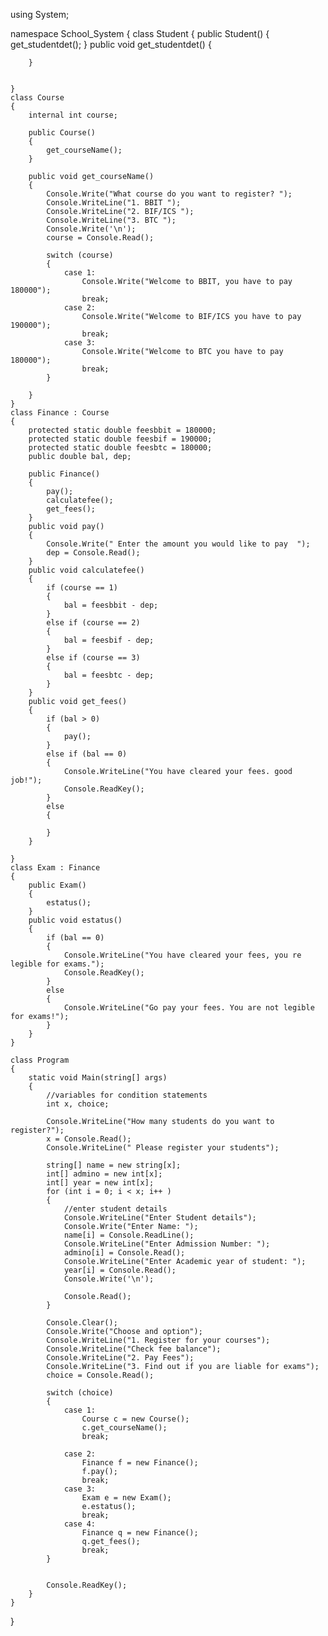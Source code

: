 using System;

namespace School_System
{
    class Student
    {
        public Student()
        {
            get_studentdet();
        }
        public void get_studentdet()
        {
            
        }

        
    }
    class Course
    {
        internal int course;

        public Course()
        {
            get_courseName();
        }

        public void get_courseName()
        {
            Console.Write("What course do you want to register? ");
            Console.WriteLine("1. BBIT ");
            Console.WriteLine("2. BIF/ICS ");
            Console.WriteLine("3. BTC ");
            Console.Write('\n');
            course = Console.Read();

            switch (course)
            {
                case 1:
                    Console.Write("Welcome to BBIT, you have to pay 180000");
                    break;
                case 2:
                    Console.Write("Welcome to BIF/ICS you have to pay 190000");
                    break;
                case 3:
                    Console.Write("Welcome to BTC you have to pay 180000");
                    break;
            }

        }
    }
    class Finance : Course
    {
        protected static double feesbbit = 180000;
        protected static double feesbif = 190000;
        protected static double feesbtc = 180000;
        public double bal, dep;

        public Finance()
        {
            pay();
            calculatefee();
            get_fees();
        }
        public void pay()
        {
            Console.Write(" Enter the amount you would like to pay  ");
            dep = Console.Read();
        }
        public void calculatefee()
        {
            if (course == 1)
            {
                bal = feesbbit - dep;
            }
            else if (course == 2)
            {
                bal = feesbif - dep;
            }
            else if (course == 3)
            {
                bal = feesbtc - dep;
            }
        }
        public void get_fees()
        {
            if (bal > 0)
            {
                pay();
            }
            else if (bal == 0)
            {
                Console.WriteLine("You have cleared your fees. good job!");
                Console.ReadKey();
            }
            else
            {

            }
        }

    }
    class Exam : Finance
    {
        public Exam()
        {
            estatus();
        }
        public void estatus()
        {
            if (bal == 0)
            {
                Console.WriteLine("You have cleared your fees, you re legible for exams.");
                Console.ReadKey();
            }
            else
            {
                Console.WriteLine("Go pay your fees. You are not legible for exams!");
            }
        }
    }
        
    class Program
    {
        static void Main(string[] args)
        {
            //variables for condition statements
            int x, choice;
            
            Console.WriteLine("How many students do you want to register?");
            x = Console.Read();
            Console.WriteLine(" Please register your students");

            string[] name = new string[x];
            int[] admino = new int[x];
            int[] year = new int[x];
            for (int i = 0; i < x; i++ )
            {
                //enter student details
                Console.WriteLine("Enter Student details");
                Console.Write("Enter Name: ");
                name[i] = Console.ReadLine();
                Console.WriteLine("Enter Admission Number: ");
                admino[i] = Console.Read();
                Console.WriteLine("Enter Academic year of student: ");
                year[i] = Console.Read();
                Console.Write('\n');

                Console.Read();
            }

            Console.Clear();
            Console.Write("Choose and option");
            Console.WriteLine("1. Register for your courses");
            Console.WriteLine("Check fee balance");
            Console.WriteLine("2. Pay Fees");
            Console.WriteLine("3. Find out if you are liable for exams");
            choice = Console.Read();

            switch (choice)
            {
                case 1:
                    Course c = new Course();
                    c.get_courseName();
                    break;

                case 2:
                    Finance f = new Finance();
                    f.pay();
                    break;
                case 3:
                    Exam e = new Exam();
                    e.estatus();
                    break;
                case 4:
                    Finance q = new Finance();
                    q.get_fees();
                    break;
            }


            Console.ReadKey();
        }
    }
}
